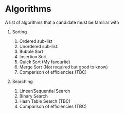 # Algorithms
A list of algorithms that a candidate must be familiar with

1. Sorting
    1. Ordered sub-list
    2. Unordered sub-list. 
    3. Bubble Sort
    4. Insertion Sort
    5. Quick Sort (My favourite)
    6. Merge Sort (Not required but good to know)
    7. Comparison of efficiencies (TBC)

2. Searching
    1. Linear/Sequential Search
    2. Binary Search
    3. Hash Table Search (TBC)
    4. Comparison of efficiencies (TBC)
